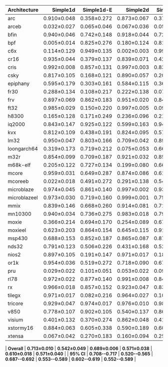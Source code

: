 | Architecture | Simple1d | Simple1d-E | Simple2d | Simple2d-E | ResNet50 | ResNet50-E |
| ------------ | ------------: | ------------: | ------------: | ------------: | ------------: | ------------: |
| arc | 0.910±0.048 | 0.358±0.272 | 0.873±0.067 | 0.379±0.256 | 0.764±0.078 | 0.688±0.221 |
| arceb | 0.032±0.027 | 0.065±0.046 | 0.067±0.036 | 0.056±0.043 | 0.238±0.044 | 0.133±0.130 |
| bfin | 0.940±0.046 | 0.742±0.148 | 0.918±0.044 | 0.720±0.165 | 0.811±0.038 | 0.813±0.132 |
| bpf | 0.005±0.014 | 0.825±0.276 | 0.180±0.124 | 0.812±0.305 | 0.576±0.146 | 0.713±0.292 |
| c6x | 0.114±0.129 | 0.949±0.135 | 0.002±0.003 | 0.991±0.014 | 0.185±0.111 | 0.517±0.285 |
| cr16 | 0.935±0.044 | 0.379±0.137 | 0.839±0.071 | 0.424±0.173 | 0.470±0.078 | 0.679±0.149 |
| cris | 0.992±0.008 | 0.857±0.131 | 0.997±0.003 | 0.838±0.119 | 0.967±0.011 | 0.897±0.080 |
| csky | 0.817±0.105 | 0.168±0.121 | 0.890±0.057 | 0.208±0.217 | 0.576±0.115 | 0.368±0.191 |
| epiphany | 0.595±0.179 | 0.303±0.161 | 0.584±0.115 | 0.366±0.185 | 0.520±0.085 | 0.525±0.169 |
| fr30 | 0.288±0.134 | 0.108±0.217 | 0.222±0.138 | 0.078±0.175 | 0.384±0.085 | 0.093±0.187 |
| frv | 0.897±0.069 | 0.862±0.183 | 0.951±0.020 | 0.841±0.192 | 0.780±0.076 | 0.608±0.243 |
| ft32 | 0.985±0.029 | 0.150±0.220 | 0.997±0.005 | 0.097±0.116 | 0.648±0.118 | 0.569±0.281 |
| h8300 | 0.165±0.128 | 0.171±0.249 | 0.236±0.096 | 0.213±0.279 | 0.167±0.050 | 0.027±0.042 |
| iq2000 | 0.843±0.147 | 0.925±0.122 | 0.599±0.163 | 0.943±0.053 | 0.722±0.159 | 0.755±0.188 |
| kvx | 0.812±0.109 | 0.438±0.191 | 0.824±0.095 | 0.571±0.183 | 0.667±0.095 | 0.655±0.178 |
| lm32 | 0.950±0.047 | 0.803±0.166 | 0.709±0.042 | 0.896±0.088 | 0.581±0.057 | 0.818±0.179 |
| loongarch64 | 0.319±0.173 | 0.719±0.212 | 0.075±0.053 | 0.661±0.205 | 0.123±0.075 | 0.749±0.201 |
| m32r | 0.854±0.099 | 0.709±0.187 | 0.921±0.032 | 0.850±0.156 | 0.529±0.094 | 0.668±0.224 |
| m68k-elf | 0.205±0.122 | 0.727±0.134 | 0.199±0.080 | 0.665±0.140 | 0.329±0.055 | 0.471±0.141 |
| mcore | 0.959±0.031 | 0.649±0.287 | 0.874±0.086 | 0.617±0.318 | 0.222±0.084 | 0.773±0.217 |
| mcoreeb | 0.022±0.018 | 0.491±0.272 | 0.291±0.138 | 0.543±0.260 | 0.707±0.115 | 0.329±0.241 |
| microblaze | 0.974±0.045 | 0.861±0.140 | 0.997±0.002 | 0.935±0.065 | 0.897±0.049 | 0.931±0.062 |
| microblazeel | 0.973±0.030 | 0.719±0.160 | 0.999±0.001 | 0.754±0.058 | 0.951±0.040 | 0.901±0.053 |
| mmix | 0.839±0.146 | 0.668±0.260 | 0.914±0.081 | 0.719±0.181 | 0.757±0.121 | 0.528±0.228 |
| mn10300 | 0.940±0.034 | 0.736±0.275 | 0.983±0.018 | 0.792±0.221 | 0.970±0.075 | 0.882±0.134 |
| moxie | 0.366±0.214 | 0.694±0.170 | 0.254±0.089 | 0.675±0.196 | 0.319±0.074 | 0.393±0.184 |
| moxieel | 0.623±0.203 | 0.864±0.154 | 0.645±0.115 | 0.919±0.073 | 0.718±0.077 | 0.943±0.050 |
| msp430 | 0.688±0.153 | 0.852±0.187 | 0.865±0.087 | 0.878±0.099 | 0.549±0.194 | 0.946±0.053 |
| nds32 | 0.791±0.123 | 0.506±0.226 | 0.431±0.168 | 0.528±0.188 | 0.439±0.120 | 0.668±0.151 |
| nios2 | 0.897±0.105 | 0.191±0.147 | 0.971±0.017 | 0.189±0.180 | 0.916±0.023 | 0.530±0.302 |
| or1k | 0.954±0.036 | 0.519±0.272 | 0.718±0.090 | 0.675±0.283 | 0.461±0.118 | 0.411±0.229 |
| pru | 0.029±0.022 | 0.101±0.051 | 0.053±0.022 | 0.094±0.050 | 0.887±0.082 | 0.174±0.117 |
| rl78 | 0.972±0.022 | 0.877±0.140 | 0.991±0.008 | 0.847±0.151 | 0.993±0.007 | 0.932±0.080 |
| rx | 0.966±0.018 | 0.857±0.152 | 0.923±0.047 | 0.837±0.149 | 0.929±0.027 | 0.885±0.125 |
| tilegx | 0.971±0.017 | 0.082±0.216 | 0.964±0.027 | 0.100±0.183 | 0.595±0.151 | 0.309±0.307 |
| tricore | 0.929±0.047 | 0.974±0.017 | 0.976±0.010 | 0.981±0.008 | 0.968±0.012 | 0.981±0.015 |
| v850 | 0.778±0.107 | 0.902±0.105 | 0.540±0.137 | 0.860±0.162 | 0.475±0.137 | 0.958±0.051 |
| visium | 0.401±0.132 | 0.370±0.274 | 0.862±0.048 | 0.418±0.256 | 0.582±0.148 | 0.174±0.152 |
| xstormy16 | 0.884±0.063 | 0.605±0.338 | 0.590±0.189 | 0.600±0.347 | 0.332±0.141 | 0.942±0.091 |
| xtensa | 0.067±0.042 | 0.270±0.183 | 0.160±0.094 | 0.256±0.129 | 0.556±0.089 | 0.179±0.127 |

| **Overall** | **0.713±0.010** | **0.542±0.049** | **0.689±0.006** | **0.571±0.038** | **0.610±0.018** | **0.571±0.040** |
| **95% CI** | **0.708--0.717** | **0.520--0.565** | **0.687--0.692** | **0.553--0.589** | **0.602--0.619** | **0.552--0.589** |
